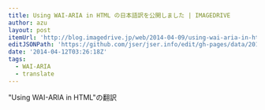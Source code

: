 ```yaml
---
title: Using WAI-ARIA in HTML の日本語訳を公開しました | IMAGEDRIVE
author: azu
layout: post
itemUrl: 'http://blog.imagedrive.jp/web/2014-04-09/using-wai-aria-in-html-ja'
editJSONPath: 'https://github.com/jser/jser.info/edit/gh-pages/data/2014/04/index.json'
date: '2014-04-12T03:26:18Z'
tags:
  - WAI-ARIA
  - translate
---
```

&quot;Using WAI-ARIA in HTML&quot;の翻訳
